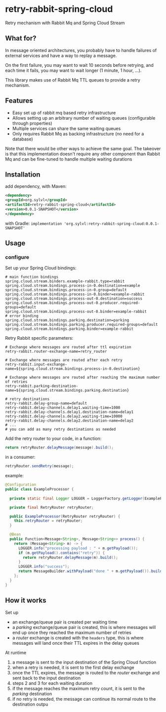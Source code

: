 # retry-rabbit-spring-cloud
Retry mechanism with Rabbit Mq and Spring Cloud Stream

## What for?

In message oriented architectures, you probably have to handle failures of external services and have a way to replay a message.

On the first failure, you may want to wait 10 seconds before retrying, and each 
time it fails, you may want to wait longer (1 minute, 1 hour, ...).

This library makes use of Rabbit Mq TTL queues to provide a retry mechanism.

## Features
* Easy set up of rabbit mq based retry infrastructure
* Allows setting up an arbitrary number of waiting queues (configurable through properties)
* Multiple services can share the same waiting queues
* Only requires Rabbit Mq as backing infrastructure (no need for a database)

Note that there would be other ways to achieve the same goal.
The takeover is that this implementation doesn't require any other component than Rabbit Mq and can be fine-tuned to handle multiple waiting durations

## Installation

add dependency, 
with Maven:
```xml
<dependency>
<groupId>org.sylvl</groupId>
<artifactId>retry-rabbit-spring-cloud</artifactId>
<version>0.0.1-SNAPSHOT</version>
</dependency>
```

with Gradle:
`implementation 'org.sylvl:retry-rabbit-spring-cloud:0.0.1-SNAPSHOT'`

## Usage

### configure

Set up your Spring Cloud bindings:

```properties
# main function bindings
spring.cloud.stream.binders.example-rabbit.type=rabbit
spring.cloud.stream.bindings.process-in-0.destination=example
spring.cloud.stream.bindings.process-in-0.group=default
spring.cloud.stream.bindings.process-in-0.binder=example-rabbit
spring.cloud.stream.bindings.process-out-0.destination=success
spring.cloud.stream.bindings.process-out-0.producer.required-groups=default
spring.cloud.stream.bindings.process-out-0.binder=example-rabbit
# error binding
spring.cloud.stream.bindings.parking.destination=parking
spring.cloud.stream.bindings.parking.producer.required-groups=default
spring.cloud.stream.bindings.parking.binder=example-rabbit

```

Retry Rabbit specific parameters:
```properties
# Exchange where messages are routed after ttl expiration
retry-rabbit.router-exchange-name=retry_router

# Exchange where messages are routed after each retry
retry-rabbit.input-exchange-name=${spring.cloud.stream.bindings.process-in-0.destination}

# Exchange where messages are routed after reaching the maximum number of retries
retry-rabbit.parking-destination-name=${spring.cloud.stream.bindings.parking.destination}

# retry destinations
retry-rabbit.delay-group-name=default
retry-rabbit.delay-channels.delay1.waiting-time=1000
retry-rabbit.delay-channels.delay1.destination-name=delay1
retry-rabbit.delay-channels.delay2.waiting-time=10000
retry-rabbit.delay-channels.delay2.destination-name=delay2
# ...
# you can add as many retry destinations as needed

```

Add the retry router to your code, in a function:
```java
return retryRouter.delayMessage(message).build();
```
in a consumer:
```java
retryRouter.sendRetry(message);
```

example:
```java
@Configuration
public class ExampleProcessor {
  
  private static final Logger LOGGER = LoggerFactory.getLogger(ExampleProcessor.class);

  private final RetryRouter retryRouter;

  public ExampleProcessor(RetryRouter retryRouter) {
    this.retryRouter = retryRouter;
  }

  @Bean
  public Function<Message<String>, Message<String>> process() {
    return (Message<String> m) -> {
      LOGGER.info("processing payload : " + m.getPayload());
      if (m.getPayload().contains("retry")) {
        return retryRouter.delayMessage(m).build();
      }
      LOGGER.info("success");
      return MessageBuilder.withPayload("done " + m.getPayload()).build();
    };
  }
}
```

## How it works

Set up
- an exchange/queue pair is created per waiting time
- a _parking_ exchange/queue pair is created, this is where messages will end up once they reached the maximum number of retries
- a _router_ exchange is created with the `headers` type, this is where messages will land once their TTL expires in the delay queues

At runtime
1. a message is sent to the input destination of the Spring Cloud function
2. when a retry is needed, it is sent to the first delay exchange
3. once the TTL expires, the message is routed to the _router_ exchange and sent back to the input destination
4. steps 2 and 3 for each waiting duration
5. if the message reaches the maximum retry count, it is sent to the _parking_ destination
6. if no retry is needed, the message can continue its normal route to the destination outpu